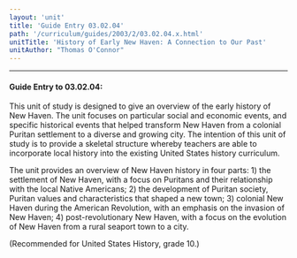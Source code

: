 ```yaml
---
layout: 'unit'
title: 'Guide Entry 03.02.04'
path: '/curriculum/guides/2003/2/03.02.04.x.html'
unitTitle: 'History of Early New Haven: A Connection to Our Past'
unitAuthor: "Thomas O'Connor"
---
```


<body>
<hr/>
 <h4>
  Guide Entry to 03.02.04:
 </h4>
 <p>
  This unit of study is designed to give an overview of the early history of New Haven.  The unit focuses on particular social and economic events, and specific historical events that helped transform New Haven from a colonial Puritan settlement to a diverse and growing city.  The intention of this unit of study is to provide a skeletal structure whereby teachers are able to incorporate local history into the existing United States history curriculum.
 </p>
<p>
  The unit provides an overview of New Haven history in four parts: 1) the settlement of New Haven, with a focus on Puritans and their relationship with the local Native Americans; 2) the development of Puritan society, Puritan values and characteristics that shaped a new town; 3) colonial New Haven during the American Revolution, with an emphasis on the invasion of New Haven; 4) post-revolutionary New Haven, with a focus on the evolution of New Haven from a rural seaport town to a city.
 </p>
<p>
  (Recommended for United States History, grade 10.)
 </p>

</body>
